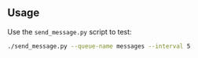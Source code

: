 ## Usage
Use the `send_message.py` script to test:

```bash
./send_message.py --queue-name messages --interval 5
```
